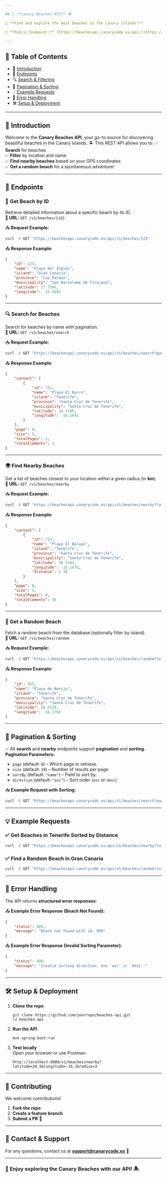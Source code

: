```yaml
---

## 🌊 **Canary Beaches API** 🏝️

📍 **Find and explore the best beaches in the Canary Islands!**

🔗 **Public Endpoint:** [https://beachesapi.canarycode.es/api/](https://beachesapi.canarycode.es/api/)

---
```


## 📖 **Table of Contents**
- 🌟 [Introduction](#-introduction)
- 🚀 [Endpoints](#-endpoints)
- 🔍 [Search & Filtering](#-search--filtering)
- 📌 [Pagination & Sorting](#-pagination--sorting)
- 💡 [Example Requests](#-example-requests)
- 🔧 [Error Handling](#-error-handling)
- 🛠 [Setup & Deployment](#-setup--deployment)

---

## 🌟 **Introduction**
Welcome to the **Canary Beaches API**, your go-to source for discovering beautiful beaches in the Canary Islands. 🏝️ This REST API allows you to:
✅ **Search** for beaches  
✅ **Filter** by location and name  
✅ **Find nearby beaches** based on your GPS coordinates  
✅ **Get a random beach** for a spontaneous adventure!

---

## 🚀 **Endpoints**

### 📍 **Get Beach by ID**
Retrieve detailed information about a specific beach by its ID.  
**📌 URL:** `GET /v1/beaches/{id}`

📥 **Request Example:**
```bash
curl -X GET "https://beachesapi.canarycode.es/api/v1/beaches/123"
```

📤 **Response Example:**
```json
{
    "id": 123,
    "name": "Playa del Inglés",
    "island": "Gran Canaria",
    "province": "Las Palmas",
    "municipality": "San Bartolomé de Tirajana",
    "latitude": 27.7566,
    "longitude": -15.5693
}
```

---

### 🔍 **Search for Beaches**
Search for beaches by name with pagination.  
**📌 URL:** `GET /v1/beaches/search`

📥 **Request Example:**
```bash
curl -X GET "https://beachesapi.canarycode.es/api/v1/beaches/search?query=El%20Burro&page=0&size=5"
```

📤 **Response Example:**
```json
{
    "content": [
        {
            "id": 722,
            "name": "Playa El Burro",
            "island": "Tenerife",
            "province": "Santa Cruz de Tenerife",
            "municipality": "Santa Cruz de Tenerife",
            "latitude": 28.5195,
            "longitude": -16.1641
        }
    ],
    "page": 0,
    "size": 5,
    "totalPages": 1,
    "totalElements": 1
}
```

---

### 🌍 **Find Nearby Beaches**
Get a list of beaches closest to your location within a given radius (in **km**).  
**📌 URL:** `GET /v1/beaches/nearby`

📥 **Request Example:**
```bash
curl -X GET "https://beachesapi.canarycode.es/api/v1/beaches/nearby?latitude=28.5&longitude=-16.2&radius=3&page=0&size=5"
```

📤 **Response Example:**
```json
{
    "content": [
        {
            "id": 723,
            "name": "Playa El Balayo",
            "island": "Tenerife",
            "province": "Santa Cruz de Tenerife",
            "municipality": "Santa Cruz de Tenerife",
            "latitude": 28.5183,
            "longitude": -16.1676,
            "distance": 2.16
        }
    ],
    "page": 0,
    "size": 5,
    "totalPages": 8,
    "totalElements": 36
}
```

---

### 🎲 **Get a Random Beach**
Fetch a random beach from the database (optionally filter by island).  
**📌 URL:** `GET /v1/beaches/random`

📥 **Request Example:**
```bash
curl -X GET "https://beachesapi.canarycode.es/api/v1/beaches/random?island=Tenerife"
```

📤 **Response Example:**
```json
{
    "id": 555,
    "name": "Playa de Benijo",
    "island": "Tenerife",
    "province": "Santa Cruz de Tenerife",
    "municipality": "Santa Cruz de Tenerife",
    "latitude": 28.5724,
    "longitude": -16.1766
}
```

---

## 📌 **Pagination & Sorting**
✅ All **search** and **nearby** endpoints support **pagination** and **sorting**.  
**Pagination Parameters:**
- `page` (default: `0`) – Which page to retrieve.
- `size` (default: `10`) – Number of results per page.
- `sortBy` (default: `"name"`) – Field to sort by.
- `direction` (default: `"asc"`) – Sort order (`asc` or `desc`).

📥 **Example Request with Sorting:**
```bash
curl -X GET "https://beachesapi.canarycode.es/api/v1/beaches/search?query=Playa&page=0&size=5&sortBy=name&direction=asc"
```

---

## 💡 **Example Requests**
### ✅ **Get Beaches in Tenerife Sorted by Distance**
```bash
curl -X GET "https://beachesapi.canarycode.es/api/v1/beaches/nearby?latitude=28.5&longitude=-16.2&radius=5&sortBy=distance&direction=asc"
```

### ✅ **Find a Random Beach in Gran Canaria**
```bash
curl -X GET "https://beachesapi.canarycode.es/api/v1/beaches/random?island=Gran Canaria"
```

---

## 🔧 **Error Handling**
The API returns **structured error responses**:

📤 **Example Error Response (Beach Not Found):**
```json
{
    "status": 404,
    "message": "Beach not found with id: 999"
}
```

📤 **Example Error Response (Invalid Sorting Parameter):**
```json
{
    "status": 400,
    "message": "Invalid sorting direction. Use 'asc' or 'desc'."
}
```

---

## 🛠 **Setup & Deployment**
1. **Clone the repo**
   ```bash
   git clone https://github.com/yourrepo/beaches-api.git
   cd beaches-api
   ```

2. **Run the API**
   ```bash
   mvn spring-boot:run
   ```

3. **Test locally**  
   Open your browser or use Postman:
   ```
   http://localhost:8080/v1/beaches/nearby?latitude=28.5&longitude=-16.2&radius=3
   ```

---

## 🚀 **Contributing**
We welcome contributions!
1. **Fork the repo**
2. **Create a feature branch**
3. **Submit a PR** 🎉

---

## 🎤 **Contact & Support**
For any questions, contact us at **support@canarycode.es** 📧

---

### 🌊 **Enjoy exploring the Canary Beaches with our API! 🏝️**